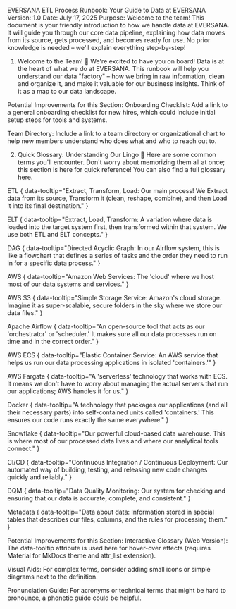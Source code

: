 EVERSANA ETL Process Runbook: Your Guide to Data at EVERSANA
Version: 1.0
Date: July 17, 2025
Purpose: Welcome to the team! This document is your friendly introduction to how we handle data at EVERSANA. It will guide you through our core data pipeline, explaining how data moves from its source, gets processed, and becomes ready for use. No prior knowledge is needed – we'll explain everything step-by-step!

1. Welcome to the Team! 👋
We're excited to have you on board! Data is at the heart of what we do at EVERSANA. This runbook will help you understand our data "factory" – how we bring in raw information, clean and organize it, and make it valuable for our business insights. Think of it as a map to our data landscape.

Potential Improvements for this Section:
Onboarding Checklist: Add a link to a general onboarding checklist for new hires, which could include initial setup steps for tools and systems.

Team Directory: Include a link to a team directory or organizational chart to help new members understand who does what and who to reach out to.

2. Quick Glossary: Understanding Our Lingo 📖
Here are some common terms you'll encounter. Don't worry about memorizing them all at once; this section is here for quick reference! You can also find a full glossary here.

ETL { data-tooltip="Extract, Transform, Load: Our main process! We Extract data from its source, Transform it (clean, reshape, combine), and then Load it into its final destination." }

ELT { data-tooltip="Extract, Load, Transform: A variation where data is loaded into the target system first, then transformed within that system. We use both ETL and ELT concepts." }

DAG { data-tooltip="Directed Acyclic Graph: In our Airflow system, this is like a flowchart that defines a series of tasks and the order they need to run in for a specific data process." }

AWS { data-tooltip="Amazon Web Services: The 'cloud' where we host most of our data systems and services." }

AWS S3 { data-tooltip="Simple Storage Service: Amazon's cloud storage. Imagine it as super-scalable, secure folders in the sky where we store our data files." }

Apache Airflow { data-tooltip="An open-source tool that acts as our 'orchestrator' or 'scheduler.' It makes sure all our data processes run on time and in the correct order." }

AWS ECS { data-tooltip="Elastic Container Service: An AWS service that helps us run our data processing applications in isolated 'containers.'" }

AWS Fargate { data-tooltip="A 'serverless' technology that works with ECS. It means we don't have to worry about managing the actual servers that run our applications; AWS handles it for us." }

Docker { data-tooltip="A technology that packages our applications (and all their necessary parts) into self-contained units called 'containers.' This ensures our code runs exactly the same everywhere." }

Snowflake { data-tooltip="Our powerful cloud-based data warehouse. This is where most of our processed data lives and where our analytical tools connect." }

CI/CD { data-tooltip="Continuous Integration / Continuous Deployment: Our automated way of building, testing, and releasing new code changes quickly and reliably." }

DQM { data-tooltip="Data Quality Monitoring: Our system for checking and ensuring that our data is accurate, complete, and consistent." }

Metadata { data-tooltip="Data about data: Information stored in special tables that describes our files, columns, and the rules for processing them." }

Potential Improvements for this Section:
Interactive Glossary (Web Version): The data-tooltip attribute is used here for hover-over effects (requires Material for MkDocs theme and attr_list extension).

Visual Aids: For complex terms, consider adding small icons or simple diagrams next to the definition.

Pronunciation Guide: For acronyms or technical terms that might be hard to pronounce, a phonetic guide could be helpful.